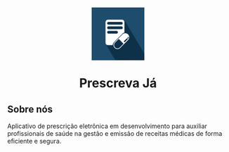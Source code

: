 <h1 align="center">
  <img width="120" src="logo.png" style="borderRadius:50%"/>
  <p>Prescreva Já</p>
</h1>

<h2>Sobre nós</h2>
<p>Aplicativo de prescrição eletrônica em desenvolvimento para auxiliar profissionais de saúde na gestão e emissão de receitas médicas de forma eficiente e segura.</p>
